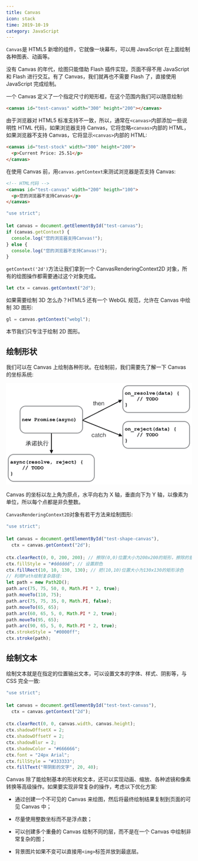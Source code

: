 ```yaml
---
title: Canvas
icon: stack
time: 2019-10-19
category: JavaScript
---
```


`Canvas`是 HTML5 新增的组件，它就像一块幕布，可以用 JavaScript 在上面绘制各种图表、动画等。

<!-- more -->

没有 Canvas 的年代，绘图只能借助 Flash 插件实现，页面不得不用 JavaScript 和 Flash 进行交互。有了 Canvas，我们就再也不需要 Flash 了，直接使用 JavaScript 完成绘制。

一个 Canvas 定义了一个指定尺寸的矩形框，在这个范围内我们可以随意绘制:

```html
<canvas id="test-canvas" width="300" height="200"></canvas>
```

由于浏览器对 HTML5 标准支持不一致，所以，通常在`<canvas>`内部添加一些说明性 HTML 代码，如果浏览器支持 Canvas，它将忽略`<canvas>`内部的 HTML，如果浏览器不支持 Canvas，它将显示`<canvas>`内部的 HTML:

```html
<canvas id="test-stock" width="300" height="200">
  <p>Current Price: 25.51</p>
</canvas>
```

在使用 Canvas 前，用`canvas.getContext`来测试浏览器是否支持 Canvas:

```html
<!-- HTML代码 -->
<canvas id="test-canvas" width="200" heigth="100">
  <p>您的浏览器不支持Canvas</p>
</canvas>
```

```js
"use strict";

let canvas = document.getElementById("test-canvas");
if (canvas.getContext) {
  console.log("您的浏览器支持Canvas!");
} else {
  console.log("您的浏览器不支持Canvas!");
}
```

`getContext('2d')`方法让我们拿到一个 CanvasRenderingContext2D 对象，所有的绘图操作都需要通过这个对象完成。

```js
let ctx = canvas.getContext("2d");
```

如果需要绘制 3D 怎么办？HTML5 还有一个 WebGL 规范，允许在 Canvas 中绘制 3D 图形:

```js
gl = canvas.getContext("webgl");
```

本节我们只专注于绘制 2D 图形。

## 绘制形状

我们可以在 Canvas 上绘制各种形状。在绘制前，我们需要先了解一下 Canvas 的坐标系统:

![canvas-xy](../assets/promise.png)

Canvas 的坐标以左上角为原点，水平向右为 X 轴，垂直向下为 Y 轴，以像素为单位，所以每个点都是非负整数。

`CanvasRenderingContext2D`对象有若干方法来绘制图形:

```js
"use strict";

let canvas = document.getElementById("test-shape-canvas"),
  ctx = canvas.getContext("2d");

ctx.clearRect(0, 0, 200, 200); // 擦除(0,0)位置大小为200x200的矩形，擦除的意思是把该区域变为透明
ctx.fillStyle = "#dddddd"; // 设置颜色
ctx.fillRect(10, 10, 130, 130); // 把(10,10)位置大小为130x130的矩形涂色
// 利用Path绘制复杂路径:
let path = new Path2D();
path.arc(75, 75, 50, 0, Math.PI * 2, true);
path.moveTo(110, 75);
path.arc(75, 75, 35, 0, Math.PI, false);
path.moveTo(65, 65);
path.arc(60, 65, 5, 0, Math.PI * 2, true);
path.moveTo(95, 65);
path.arc(90, 65, 5, 0, Math.PI * 2, true);
ctx.strokeStyle = "#0000ff";
ctx.stroke(path);
```

## 绘制文本

绘制文本就是在指定的位置输出文本，可以设置文本的字体、样式、阴影等，与 CSS 完全一致:

```js
"use strict";

let canvas = document.getElementById("test-text-canvas"),
  ctx = canvas.getContext("2d");

ctx.clearRect(0, 0, canvas.width, canvas.height);
ctx.shadowOffsetX = 2;
ctx.shadowOffsetY = 2;
ctx.shadowBlur = 2;
ctx.shadowColor = "#666666";
ctx.font = "24px Arial";
ctx.fillStyle = "#333333";
ctx.fillText("带阴影的文字", 20, 40);
```

Canvas 除了能绘制基本的形状和文本，还可以实现动画、缩放、各种滤镜和像素转换等高级操作。如果要实现非常复杂的操作，考虑以下优化方案:

- 通过创建一个不可见的 Canvas 来绘图，然后将最终绘制结果复制到页面的可见 Canvas 中；

- 尽量使用整数坐标而不是浮点数；

- 可以创建多个重叠的 Canvas 绘制不同的层，而不是在一个 Canvas 中绘制非常复杂的图；

- 背景图片如果不变可以直接用`<img>`标签并放到最底层。
